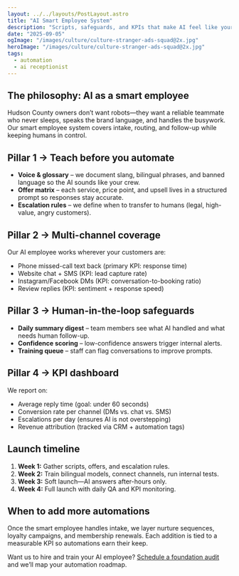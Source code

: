 ```yaml
---
layout: ../../layouts/PostLayout.astro
title: "AI Smart Employee System"
description: "Scripts, safeguards, and KPIs that make AI feel like your best Hudson County hire."
date: "2025-09-05"
ogImage: "/images/culture/culture-stranger-ads-squad@2x.jpg"
heroImage: "/images/culture/culture-stranger-ads-squad@2x.jpg"
tags:
  - automation
  - ai receptionist
---
```


## The philosophy: AI as a smart employee

Hudson County owners don’t want robots—they want a reliable teammate who never sleeps, speaks the brand language, and handles the busywork. Our smart employee system covers intake, routing, and follow-up while keeping humans in control.

## Pillar 1 → Teach before you automate

- **Voice & glossary** – we document slang, bilingual phrases, and banned language so the AI sounds like your crew.
- **Offer matrix** – each service, price point, and upsell lives in a structured prompt so responses stay accurate.
- **Escalation rules** – we define when to transfer to humans (legal, high-value, angry customers).

## Pillar 2 → Multi-channel coverage

Our AI employee works wherever your customers are:

- Phone missed-call text back (primary KPI: response time)
- Website chat + SMS (KPI: lead capture rate)
- Instagram/Facebook DMs (KPI: conversation-to-booking ratio)
- Review replies (KPI: sentiment + response speed)

## Pillar 3 → Human-in-the-loop safeguards

- **Daily summary digest** – team members see what AI handled and what needs human follow-up.
- **Confidence scoring** – low-confidence answers trigger internal alerts.
- **Training queue** – staff can flag conversations to improve prompts.

## Pillar 4 → KPI dashboard

We report on:

- Average reply time (goal: under 60 seconds)
- Conversion rate per channel (DMs vs. chat vs. SMS)
- Escalations per day (ensures AI is not overstepping)
- Revenue attribution (tracked via CRM + automation tags)

## Launch timeline

1. **Week 1:** Gather scripts, offers, and escalation rules.
2. **Week 2:** Train bilingual models, connect channels, run internal tests.
3. **Week 3:** Soft launch—AI answers after-hours only.
4. **Week 4:** Full launch with daily QA and KPI monitoring.

## When to add more automations

Once the smart employee handles intake, we layer nurture sequences, loyalty campaigns, and membership renewals. Each addition is tied to a measurable KPI so automations earn their keep.

Want us to hire and train your AI employee? [Schedule a foundation audit](/contact) and we’ll map your automation roadmap.
